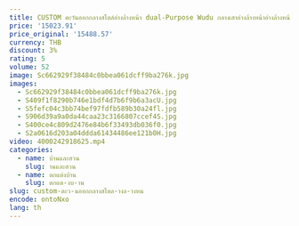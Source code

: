 ```yaml
---
title: CUSTOM ตะวันออกกลางสไตล์อ่างล้างหน้า dual-Purpose Wudu กลางเสาอ่างล้างหน้าอ่างล้างหน้า footbath อ่างล้างจานคู่ห้องน้ํา
price: '15023.91'
price_original: '15488.57'
currency: THB
discount: 3%
rating: 5
volume: 52
image: Sc662929f38484c0bbea061dcff9ba276k.jpg
images:
  - Sc662929f38484c0bbea061dcff9ba276k.jpg
  - S409f1f8290b746e1bdf4d7b6f9b6a3acU.jpg
  - S5fefc04c3bb74bef97fdfb589b30a24fl.jpg
  - S906d39a9a0da44caa23c3166807ccef4S.jpg
  - S400ce4c809d2476e84b6f33493db036f0.jpg
  - S2a0616d203a04ddda61434486ee121b0H.jpg
video: 4000242918625.mp4
categories:
  - name: บ้านและสวน
    slug: านและสวน
  - name: ตกแต่งบ้าน
    slug: ตกแต-งบ-าน
slug: custom-ตะว-นออกกลางสไตล-างล-างหน
encode: ontoNxo
lang: th
---
```

  